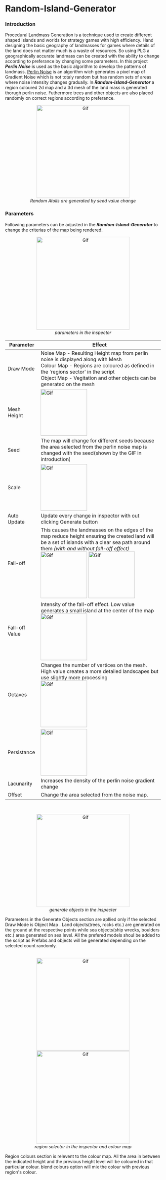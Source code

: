 # Random-Island-Generator
### Introduction
Procedural Landmass Generation is a technique used to create different shaped islands and worlds for strategy games with high efficiency. Hand designing the basic geography of landmasses for games where details of the land does not matter much is a waste of resources. 
So using PLG a geographically accurate landmass can be created with the ability to change according to preferance by changing some parameters. In this project ***Perlin Noise*** is used as the basic algorithm to develop the patterns of landmass.
[Perlin Noise](https://en.wikipedia.org/wiki/Perlin_noise) is an algorithm wich generates a pixel map of Gradient Noise which is not totaly random but has random sets of areas where noise intensity changes gradually.
In ***Random-Island-Generator*** a region coloured 2d map and a 3d mesh of the land mass is generated thorugh perlin noise. Futhermore trees and other objects are also placed randomly on correct regions according to preferance.
<p align="center">
  <img src="https://github.com/chamikaCN/Random-Island-Generator/blob/master/ReadMe%20Contents/Seed%20Change.gif" height="300px" alt="Gif"/>
</br><i>Random Atolls are generated by seed value change</i>
</p>

### Parameters

Following parameters can be adjusted in the ***Random-Island-Generator*** to change the criterias of the map being rendered.

<p align="center">
  <img src="https://github.com/chamikaCN/Random-Island-Generator/blob/master/ReadMe%20Contents/Capture.PNG" height="300px" alt="Gif"/>
</br><i>parameters in the inspector</i>
</p>


Parameter | Effect 
--------- | ------
Draw Mode | Noise Map - Resulting Height map from perlin noise is displayed along with Mesh<br> Colour Map - Regions are coloured as defined in the 'regions sector' in the script<br> Object Map - Vegitation and other objects can be generated on the mesh
Mesh Height | <img src="https://github.com/chamikaCN/Random-Island-Generator/blob/master/ReadMe%20Contents/Mesh%20Height.gif" height="150px" alt="Gif"/>
Seed | The map will change for different seeds because the area selected from the perlin noise map is changed with the seed(shown by the GIF in introduction) 
Scale | <img src="https://github.com/chamikaCN/Random-Island-Generator/blob/master/ReadMe%20Contents/Scale%20change.gif" height="150px" alt="Gif"/>
Auto Update | Update every change in inspector with out clicking Generate button
Fall-off | This causes the landmasses on the edges of the map reduce height ensuring the created land will be a set of islands with a clear sea path around them *(with and without fall-off effect)* </br> <img src="https://github.com/chamikaCN/Random-Island-Generator/blob/master/ReadMe%20Contents/With%20fall%20off.PNG" height="150px" alt="Gif"/> <img src="https://github.com/chamikaCN/Random-Island-Generator/blob/master/ReadMe%20Contents/Without%20falloff.PNG" height="150px" alt="Gif"/>
Fall-off Value | Intensity of the fall-off effect. Low value generates a small island at the center of the map <br/> <img src="https://github.com/chamikaCN/Random-Island-Generator/blob/master/ReadMe%20Contents/Fall%20off%20spread.gif" height="150px" alt="Gif"/>
Octaves | Changes the number of vertices on the mesh. High value creates a more detailed landscapes but use slightly more processing <br/> <img src="https://github.com/chamikaCN/Random-Island-Generator/blob/master/ReadMe%20Contents/Octaves.gif" height="150px" alt="Gif"/>
Persistance | <img src="https://github.com/chamikaCN/Random-Island-Generator/blob/master/ReadMe%20Contents/Persistance.gif" height="150px" alt="Gif"/>
Lacunarity | Increases the density of the perlin noise gradient change
Offset | Change the area selected from the noise map.
</br>
<p align="center">
  <img src="https://github.com/chamikaCN/Random-Island-Generator/blob/master/ReadMe%20Contents/gen%20objects.PNG" height="300px" alt="Gif"/>
</br><i>generate objects in the inspecter</i>
</p>
Parameters in the Generate Objects section are apllied only if the selected Draw Mode is Object Map .
Land objects(trees, rocks etc.) are generated on the ground at the respective points while sea objects(ship wrecks, boulders etc.) area generated on sea level. All the prefered models shoul be added to the script as Prefabs and objects will be generated depending on the selected count randomly.
</br>

<p align="center">
  </br>
  <img src="https://github.com/chamikaCN/Random-Island-Generator/blob/master/ReadMe%20Contents/Region%20colours.PNG" height="300px" alt="Gif"/>
  <img src="https://github.com/chamikaCN/Random-Island-Generator/blob/master/ReadMe%20Contents/Colour%20map.PNG" height="300px" alt="Gif"/>
</br><i>region selector in the inspector and colour map </i>
</p>

Region colours section is relevent to the colour map. All the area in between the indicated height and the previous height level will be coloured in that particular colour. blend colours option will mix the colour with previous region's colour. 


